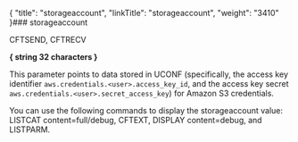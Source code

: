 {
    "title": "storageaccount",
    "linkTitle": "storageaccount",
    "weight": "3410"
}### storageaccount

CFTSEND, CFTRECV

****{ string 32 characters }****

This parameter points to data stored in UCONF (specifically, the access key identifier <span class="code">`aws.credentials.<user>.access_key_id`</span>, and the access key secret <span class="code">`aws.credentials.<user>.secret_access_key`</span>) for Amazon S3 credentials.

You can use the following commands to display the storageaccount value: LISTCAT content=full/debug, CFTEXT, DISPLAY content=debug, and LISTPARM.

